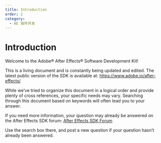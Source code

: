 ```yaml
---
title: Introduction
order: 2
category:
  - AE 插件开发
---
```


# Introduction

Welcome to the Adobe® After Effects® Software Development Kit!

This is a living document and is constantly being updated and edited. The latest public version of the SDK is available at: <https://www.adobe.io/after-effects/>

While we’ve tried to organize this document in a logical order and provide plenty of cross references, your specific needs may vary. Searching through this document based on keywords will often lead you to your answer.

If you need more information, your question may already be answered on the After Effects SDK forum: [After Effects SDK Forum](https://community.adobe.com/t5/after-effects/bd-p/after-effects?page=1&sort=latest_replies&filter=all&topics=label-sdk)

Use the search box there, and post a new question if your question hasn’t already been answered.

